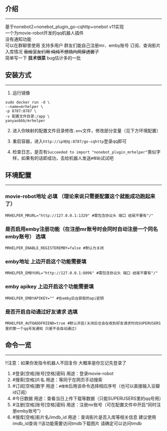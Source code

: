 
## 介绍

-----

基于nonebot2+nonebot_plugin_go-cqhttp+onebot v11实现  \
一个为movie-robot开发的qq机器人插件  \
没有通知功能   \
可以在群聊里使用 支持多用户 群友们能自己注册mr、emby账号 订阅、查询影片入库情况 ~~我给室友们用 纯纯不想搞内网穿透罢了~~  \
简单写一下 **技术很菜** bug估计多的一批

## 安装方式

-----

1. 运行镜像

```docker
sudo docker run -d \
--name=mrhelper \
-p 8787:8787 \
-v 配置文件目录:/app \
yanyaobbb/mrhelper
```

2. 进入你映射的配置文件目录修改`.env`文件，修改部分变量（见下方环境配置）

3. 重启容器，进入`http://ip地址:8787/go-cqhttp`登录qq即可

4. 检查日志，是否有`Succeeded to import "nonebot_plugin_mrhelper"`类似字样，如果有的话即成功，去给机器人发送`#帮助`试试吧

## 环境配置

-----

### movie-robot地址 必填 （理论来说只需要配置这个就能成功跑起来了）

`MRHELPER_MRURL="http://127.0.0.1:1329" #需包含协议头 端口 结尾不要有"/"`

### 是否启用emby注册功能（在注册mr账号时会同时自动注册一个同名emby账号） 选填

`MRHELPER_ENABLE_REGISTEREMBY=false #默认为关闭`

### emby地址 上边开启这个功能需要填

`MRHELPER_EMBYURL="http://127.0.0.1:8096" #需包含协议头 端口 结尾不要有"/"`

### emby apikey 上边开启这个功能需要填

`MRHELPER_EMBYAPIKEY="" #在emby后台获取的api密钥`

### 是否开启自动通过好友请求 选填

`MRHELPER_AUTOADDFRIEND=true #默认开启(关闭后也会在收到好友请求时向SUPERUSERS里的第一个qq号发通知 只是不会自动通过)`

## 命令一览

-----

‼注意：如果你发指令机器人不回复你 大概率是你忘记先登录了

1. #登录[空格]账号[空格]密码 用途：登录movie-robot
2. #搜索[空格]片名 用途：等同于在网页手动搜索
3. #订阅[空格]数字 用途：`#搜索`后用该命令选择相应序号（也可以直接输入豆瓣id订阅）
4. #今日数据 用途：查看当日上传下载等数据（只能SUPERUSERS里的qq号用）
5. #注册[空格]账号[空格]密码 用途：注册mr账号（可在配置文件中开启“同时注册emby账号”）
6. #搜库[空格]影片名/imdb_id 用途：查询影片是否入库等相关信息 建议使用imdb_id查询 ‼该功能需要访问tmdb下载图片 请确定可以访问tmdb
